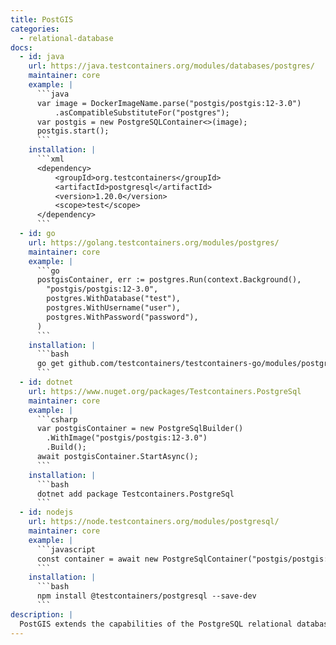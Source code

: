 ```yaml
---
title: PostGIS
categories:
  - relational-database
docs:
  - id: java
    url: https://java.testcontainers.org/modules/databases/postgres/
    maintainer: core
    example: |
      ```java
      var image = DockerImageName.parse("postgis/postgis:12-3.0")
          .asCompatibleSubstituteFor("postgres");
      var postgis = new PostgreSQLContainer<>(image);
      postgis.start();
      ```
    installation: |
      ```xml
      <dependency>
          <groupId>org.testcontainers</groupId>
          <artifactId>postgresql</artifactId>
          <version>1.20.0</version>
          <scope>test</scope>
      </dependency>
      ```
  - id: go
    url: https://golang.testcontainers.org/modules/postgres/
    maintainer: core
    example: |
      ```go
      postgisContainer, err := postgres.Run(context.Background(),
        "postgis/postgis:12-3.0",
        postgres.WithDatabase("test"),
        postgres.WithUsername("user"),
        postgres.WithPassword("password"),
      )
      ```
    installation: |
      ```bash
      go get github.com/testcontainers/testcontainers-go/modules/postgres
      ```
  - id: dotnet
    url: https://www.nuget.org/packages/Testcontainers.PostgreSql
    maintainer: core
    example: |
      ```csharp
      var postgisContainer = new PostgreSqlBuilder()
        .WithImage("postgis/postgis:12-3.0")
        .Build();
      await postgisContainer.StartAsync();
      ```
    installation: |
      ```bash
      dotnet add package Testcontainers.PostgreSql
      ```
  - id: nodejs
    url: https://node.testcontainers.org/modules/postgresql/
    maintainer: core
    example: |
      ```javascript
      const container = await new PostgreSqlContainer("postgis/postgis:12-3.0").start();
      ```
    installation: |
      ```bash
      npm install @testcontainers/postgresql --save-dev
      ```
description: |
  PostGIS extends the capabilities of the PostgreSQL relational database by adding support for storing, indexing, and querying geospatial data.
---
```

